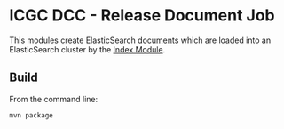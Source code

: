 ICGC DCC - Release Document Job
===

This modules create ElasticSearch [documents](../../SCHEMAS.md) which are loaded into an ElasticSearch cluster by the [Index Module](../dcc-release-job-index/README.md).

Build
---

From the command line:

	mvn package

